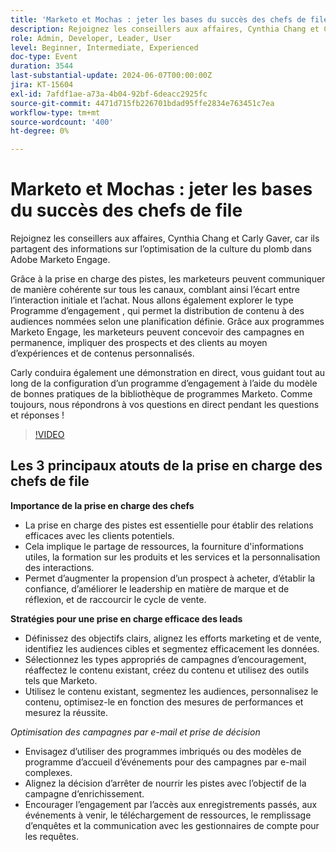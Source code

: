 ```yaml
---
title: 'Marketo et Mochas : jeter les bases du succès des chefs de file'
description: Rejoignez les conseillers aux affaires, Cynthia Chang et Carly Gaver, car ils partagent des informations sur l’optimisation de la culture du plomb dans Adobe Marketo Engage. Grâce à la prise en charge des pistes, les marketeurs peuvent communiquer de manière cohérente sur tous les canaux, comblant ainsi l’écart entre l’interaction initiale et l’achat. Nous allons également explorer le type Programme d’engagement , qui permet la distribution de contenu à des audiences nommées selon une planification définie. Grâce aux programmes Marketo Engage, les marketeurs peuvent concevoir des campagnes en permanence, impliquer des prospects et des clients au moyen d’expériences et de contenus personnalisés. Carly conduira également une démonstration en direct, vous guidant tout au long de la configuration d’un programme d’engagement à l’aide du modèle de bonnes pratiques de la bibliothèque de programmes Marketo. Comme toujours, nous répondrons à vos questions en direct pendant les questions et réponses !
role: Admin, Developer, Leader, User
level: Beginner, Intermediate, Experienced
doc-type: Event
duration: 3544
last-substantial-update: 2024-06-07T00:00:00Z
jira: KT-15604
exl-id: 7afdf1ae-a73a-4b04-92bf-6deacc2925fc
source-git-commit: 4471d715fb226701bdad95ffe2834e763451c7ea
workflow-type: tm+mt
source-wordcount: '400'
ht-degree: 0%

---
```


# Marketo et Mochas : jeter les bases du succès des chefs de file

Rejoignez les conseillers aux affaires, Cynthia Chang et Carly Gaver, car ils partagent des informations sur l’optimisation de la culture du plomb dans Adobe Marketo Engage.

Grâce à la prise en charge des pistes, les marketeurs peuvent communiquer de manière cohérente sur tous les canaux, comblant ainsi l’écart entre l’interaction initiale et l’achat. Nous allons également explorer le type Programme d’engagement , qui permet la distribution de contenu à des audiences nommées selon une planification définie. Grâce aux programmes Marketo Engage, les marketeurs peuvent concevoir des campagnes en permanence, impliquer des prospects et des clients au moyen d’expériences et de contenus personnalisés.

Carly conduira également une démonstration en direct, vous guidant tout au long de la configuration d’un programme d’engagement à l’aide du modèle de bonnes pratiques de la bibliothèque de programmes Marketo. Comme toujours, nous répondrons à vos questions en direct pendant les questions et réponses !

>[!VIDEO](https://video.tv.adobe.com/v/3429436/?learn=on)

## Les 3 principaux atouts de la prise en charge des chefs de file


**Importance de la prise en charge des chefs**

* La prise en charge des pistes est essentielle pour établir des relations efficaces avec les clients potentiels.
* Cela implique le partage de ressources, la fourniture d&#39;informations utiles, la formation sur les produits et les services et la personnalisation des interactions.
* Permet d’augmenter la propension d’un prospect à acheter, d’établir la confiance, d’améliorer le leadership en matière de marque et de réflexion, et de raccourcir le cycle de vente.

**Stratégies pour une prise en charge efficace des leads**

* Définissez des objectifs clairs, alignez les efforts marketing et de vente, identifiez les audiences cibles et segmentez efficacement les données.
* Sélectionnez les types appropriés de campagnes d’encouragement, réaffectez le contenu existant, créez du contenu et utilisez des outils tels que Marketo.
* Utilisez le contenu existant, segmentez les audiences, personnalisez le contenu, optimisez-le en fonction des mesures de performances et mesurez la réussite.

*Optimisation des campagnes par e-mail et prise de décision*

* Envisagez d’utiliser des programmes imbriqués ou des modèles de programme d’accueil d’événements pour des campagnes par e-mail complexes.
* Alignez la décision d’arrêter de nourrir les pistes avec l’objectif de la campagne d’enrichissement.
* Encourager l’engagement par l’accès aux enregistrements passés, aux événements à venir, le téléchargement de ressources, le remplissage d’enquêtes et la communication avec les gestionnaires de compte pour les requêtes.